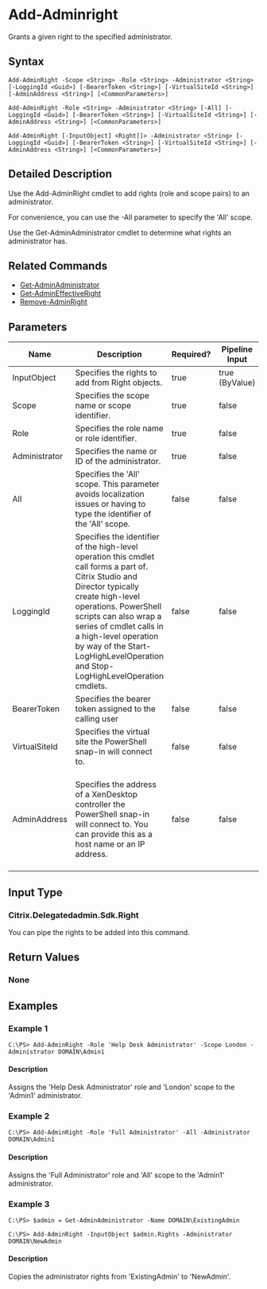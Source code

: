 ﻿
# Add-Adminright
Grants a given right to the specified administrator.
## Syntax
```
Add-AdminRight -Scope <String> -Role <String> -Administrator <String> [-LoggingId <Guid>] [-BearerToken <String>] [-VirtualSiteId <String>] [-AdminAddress <String>] [<CommonParameters>]

Add-AdminRight -Role <String> -Administrator <String> [-All] [-LoggingId <Guid>] [-BearerToken <String>] [-VirtualSiteId <String>] [-AdminAddress <String>] [<CommonParameters>]

Add-AdminRight [-InputObject] <Right[]> -Administrator <String> [-LoggingId <Guid>] [-BearerToken <String>] [-VirtualSiteId <String>] [-AdminAddress <String>] [<CommonParameters>]
```
## Detailed Description
Use the Add-AdminRight cmdlet to add rights (role and scope pairs) to an administrator.

For convenience, you can use the -All parameter to specify the 'All' scope.

Use the Get-AdminAdministrator cmdlet to determine what rights an administrator has.


## Related Commands

* [Get-AdminAdministrator](./Get-AdminAdministrator/)
* [Get-AdminEffectiveRight](./Get-AdminEffectiveRight/)
* [Remove-AdminRight](./Remove-AdminRight/)
## Parameters
| Name   | Description | Required? | Pipeline Input | Default Value |
| --- | --- | --- | --- | --- |
| InputObject | Specifies the rights to add from Right objects. | true | true (ByValue) |  |
| Scope | Specifies the scope name or scope identifier. | true | false |  |
| Role | Specifies the role name or role identifier. | true | false |  |
| Administrator | Specifies the name or ID of the administrator. | true | false |  |
| All | Specifies the 'All' scope. This parameter avoids localization issues or having to type the identifier of the 'All' scope. | false | false |  |
| LoggingId | Specifies the identifier of the high-level operation this cmdlet call forms a part of. Citrix Studio and Director typically create high-level operations. PowerShell scripts can also wrap a series of cmdlet calls in a high-level operation by way of the Start-LogHighLevelOperation and Stop-LogHighLevelOperation cmdlets. | false | false |  |
| BearerToken | Specifies the bearer token assigned to the calling user | false | false |  |
| VirtualSiteId | Specifies the virtual site the PowerShell snap-in will connect to. | false | false |  |
| AdminAddress | Specifies the address of a XenDesktop controller the PowerShell snap-in will connect to. You can provide this as a host name or an IP address. | false | false | Localhost. Once a value is provided by any cmdlet, this value becomes the default. |

## Input Type

### Citrix.Delegatedadmin.Sdk.Right
You can pipe the rights to be added into this command.
## Return Values

### None

## Examples

### Example 1
```
C:\PS> Add-AdminRight -Role 'Help Desk Administrator' -Scope London -Administrator DOMAIN\Admin1
```
#### Description
Assigns the 'Help Desk Administrator' role and 'London' scope to the 'Admin1' administrator.
### Example 2
```
C:\PS> Add-AdminRight -Role 'Full Administrator' -All -Administrator DOMAIN\Admin1
```
#### Description
Assigns the 'Full Administrator' role and 'All' scope to the 'Admin1' administrator.
### Example 3
```
C:\PS> $admin = Get-AdminAdministrator -Name DOMAIN\ExistingAdmin

C:\PS> Add-AdminRight -InputObject $admin.Rights -Administrator DOMAIN\NewAdmin
```
#### Description
Copies the administrator rights from 'ExistingAdmin' to 'NewAdmin'.
